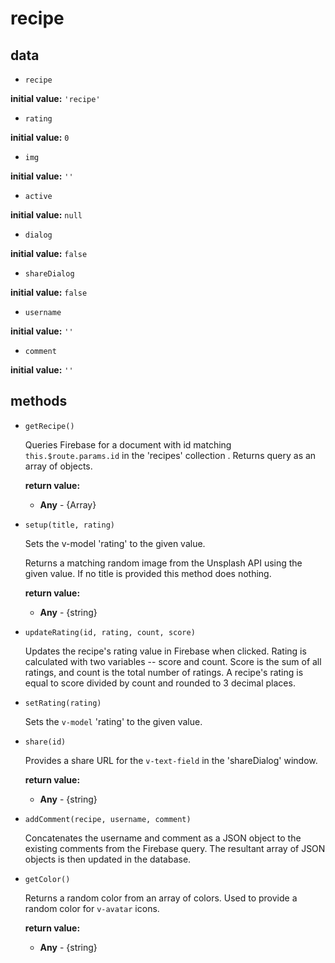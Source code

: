 # recipe 

## data 

- `recipe` 

**initial value:** `'recipe'` 

- `rating` 

**initial value:** `0` 

- `img` 

**initial value:** `''` 

- `active` 

**initial value:** `null` 

- `dialog` 

**initial value:** `false` 

- `shareDialog` 

**initial value:** `false` 

- `username` 

**initial value:** `''` 

- `comment` 

**initial value:** `''` 

## methods 

- `getRecipe()` 

  Queries Firebase for a document with id matching `this.$route.params.id` in the 'recipes' collection .
  Returns query as an array of objects. 

   **return value:** 

     - **Any** - {Array} 
- `setup(title, rating)` 

  Sets the v-model 'rating' to the given value.
  
  Returns a matching random image from the Unsplash API using the given value.
  If no title is provided this method does nothing. 

   **return value:** 

     - **Any** - {string} 
- `updateRating(id, rating, count, score)` 

  Updates the recipe's rating value in Firebase when clicked.
  Rating is calculated with two variables -- score and count.
  Score is the sum of all ratings, and count is the total number of ratings.
  A recipe's rating is equal to score divided by count and rounded to 3 decimal places. 

- `setRating(rating)` 

  Sets the `v-model` 'rating' to the given value. 

- `share(id)` 

  Provides a share URL for the `v-text-field` in the 'shareDialog' window. 

   **return value:** 

     - **Any** - {string} 
- `addComment(recipe, username, comment)` 

  Concatenates the username and comment as a JSON object to the existing comments from the Firebase query.
  The resultant array of JSON objects is then updated in the database. 

- `getColor()` 

  Returns a random color from an array of colors.
  Used to provide a random color for `v-avatar` icons. 

   **return value:** 

     - **Any** - {string} 
